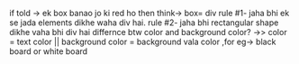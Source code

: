 if told -> ek box banao jo ki red ho 
then think-> box= div
rule #1- jaha bhi ek se jada elements dikhe waha div hai.
rule #2- jaha bhi rectangular shape dikhe vaha bhi div hai
differnce btw color and background color?
->> color = text color || background color = background vala color ,for eg-> black board or white board